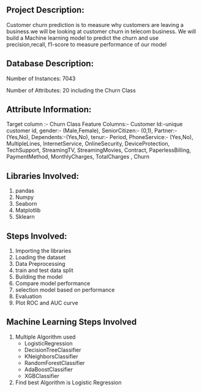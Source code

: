 ## Project Description: 
Customer churn prediction is to measure why customers are leaving a business.we will be looking at customer churn in telecom business. We will build a Machine learning model to predict the churn and use precision,recall, f1-score to measure performance of our model
## Database Description:

Number of Instances: 7043

Number of Attributes: 20 including the Churn Class

## Attribute Information:
Target column :- Churn Class
Feature Columns:- Customer Id:-unique customer id, gender:- (Male,Female), SeniorCitizen:- (0,1), Partner:- (Yes,No), Dependents:-(Yes,No), tenur:- Period, PhoneService:- (Yes,No),
MultipleLines, InternetService, OnlineSecurity, DeviceProtection, TechSupport, StreamingTV, StreamingMovies, Contract, PaperlessBilling, PaymentMethod, MonthlyCharges, TotalCharges 	, Churn

## Libraries Involved:
1. pandas
2. Numpy
3. Seaborn
4. Matplotlib
5. Sklearn

## Steps Involved:
1. Importing the libraries
2. Loading the dataset
3. Data Preprocessing
4. train and test data split
5. Building the model
6. Compare model performance
7. selection model based on performance
8. Evaluation 
9. Plot ROC and AUC curve

## Machine Learning Steps Involved
1. Multiple Algorithm used 
   * LogisticRegression
   * DecisionTreeClassifier
   * KNeighborsClassifier
   * RandomForestClassifier
   * AdaBoostClassifier
   * XGBClassifier
2. Find best Algorithm is Logistic Regression


